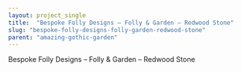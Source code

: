 ```yaml
---
layout: project_single
title:  "Bespoke Folly Designs – Folly & Garden – Redwood Stone"
slug: "bespoke-folly-designs-folly-garden-redwood-stone"
parent: "amazing-gothic-garden"
---
```

Bespoke Folly Designs – Folly & Garden – Redwood Stone